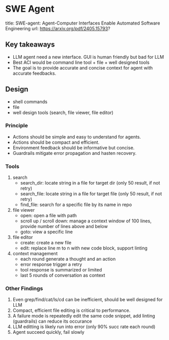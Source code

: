 # SWE Agent
title: SWE-agent: Agent-Computer Interfaces Enable Automated Software Engineering
url: https://arxiv.org/pdf/2405.15793?

## Key takeaways
- LLM agent need a new interface. GUI is human friendly but bad for LLM
- Best ACI would be command line tool + file + well designed tools
- The goal is to provide accurate and concise context for agent with accurate feedbacks.

## Design
- shell commands
- file
- well design tools (search, file viewer, file editor)

### Principle
- Actions should be simple and easy to understand for agents.
- Actions should be compact and efficient.
- Environment feedback should be informative but concise.
- Guardrails mitigate error propagation and hasten recovery.

### Tools
1. search
    - search_dir: locate string in a file for target dir (only 50 result, if not retry)
    - search_file: locate string in a file for target file (only 50 result, if not retry)
    - find_file: search for a specific file by its name in repo
2. file viewer
    - open: open a file with path
    - scroll up / scroll down: manage a context window of 100 lines, provide number of lines above and below
    - goto: view a specific line
3. file editor
    - create: create a new file
    - edit: replace line m to n with new code block, support linting
4. context management
    - each round generate a thought and an action
    - error response trigger a retry
    - tool response is summarized or limited
    - last 5 rounds of conversation as context

### Other Findings
1. Even grep/find/cat/ls/cd can be inefficient, should be well designed for LLM
2. Compact, efficient file editing is critical to performance.
3. A failure mode is repeatedly edit the same code snippet, add linting (guardrails) can reduce its occurance
4. LLM editting is likely run into error (only 90% succ rate each round)
5. Agent succeed quickly, fail slowly
  